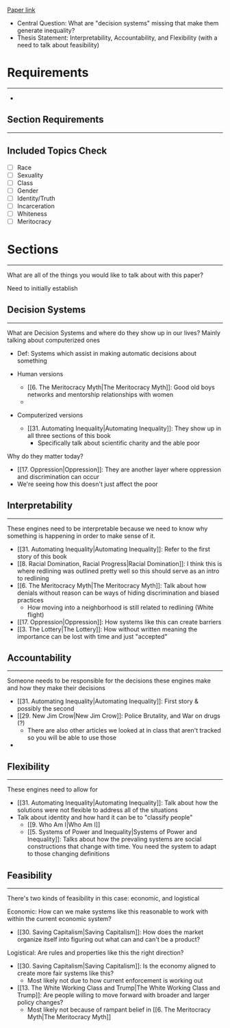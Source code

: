 [Paper link](https://docs.google.com/document/d/16FmNfpu750TW2R8w4cCcVPwLiAYjWfdTpj8k75o0MIw/edit)  
- Central Question: What are "decision systems" missing that make them generate inequality?
- Thesis Statement: Interpretability, Accountability, and Flexibility (with a need to talk about feasibility)

# Requirements
- - - 
- 

## Section Requirements
- - -

## Included Topics Check
- [ ] Race
- [ ] Sexuality
- [ ] Class
- [ ] Gender
- [ ] Identity/Truth
- [ ] Incarceration
- [ ] Whiteness
- [ ] Meritocracy

# Sections
- - -
What are all of the things you would like to talk about with this paper?

Need to initially establish 

## Decision Systems
- - -
What are Decision Systems and where do they show up in our lives? Mainly talking about computerized ones
- Def: Systems which assist in making automatic decisions about something

- Human versions
	- [[6. The Meritocracy Myth|The Meritocracy Myth]]: Good old boys networks and mentorship relationships with women
	- 

- Computerized versions
	- [[31. Automating Inequality|Automating Inequality]]: They show up in all three sections of this book
		- Specifically talk about scientific charity and the able poor

Why do they matter today?
- [[17. Oppression|Oppression]]: They are another layer where oppression and discrimination can occur
- We're seeing how this doesn't just affect the poor

## Interpretability
- - -
These engines need to be interpretable because we need to know why something is happening in order to make sense of it.
- [[31. Automating Inequality|Automating Inequality]]: Refer to the first story of this book
- [[8. Racial Domination, Racial Progress|Racial Domination]]: I think this is where redlining was outlined pretty well so this should serve as an intro to redlining
- [[6. The Meritocracy Myth|The Meritocracy Myth]]: Talk about how denials without reason can be ways of hiding discrimination and biased practices
	- How moving into a neighborhood is still related to redlining (White flight)
- [[17. Oppression|Oppression]]: How systems like this can create barriers
- [[3. The Lottery|The Lottery]]: How without written meaning the importance can be lost with time and just "accepted"

## Accountability
- - -
Someone needs to be responsible for the decisions these engines make and how they make their decisions
- [[31. Automating Inequality|Automating Inequality]]: First story & possibly the second
- [[29. New Jim Crow|New Jim Crow]]: Police Brutality, and War on drugs (?)
	- There are also other articles we looked at in class that aren't tracked so you will be able to use those
- 

## Flexibility
- - - 
These engines need to allow for 
- [[31. Automating Inequality|Automating Inequality]]: Talk about how the solutions were not flexible to address all of the situations
- Talk about identity and how hard it can be to "classify people"
	- [[9. Who Am I|Who Am I]]
	- [[5. Systems of Power and Inequality|Systems of Power and Inequality]]: Talks about how the prevaling systems are social constructions that change with time. You need the system to adapt to those changing definitions

## Feasibility
- - -
There's two kinds of feasibility in this case: economic, and logistical

Economic: How can we make systems like this reasonable to work with within the current economic system?
- [[30. Saving Capitalism|Saving Capitalism]]: How does the market organize itself into figuring out what can and can't be a product?

Logistical: Are rules and properties like this the right direction?
- [[30. Saving Capitalism|Saving Capitalism]]: Is the economy aligned to create more fair systems like this?
	- Most likely not due to how current enforcement is working out
- [[13. The White Working Class and Trump|The White Working Class and Trump]]: Are people willing to move forward with broader and larger policy changes?
	- Most likely not because of rampant belief in [[6. The Meritocracy Myth|The Meritocracy Myth]]